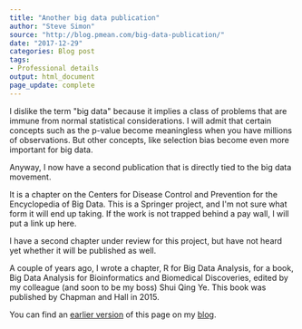 ```yaml
---
title: "Another big data publication"
author: "Steve Simon"
source: "http://blog.pmean.com/big-data-publication/"
date: "2017-12-29"
categories: Blog post
tags:
- Professional details
output: html_document
page_update: complete
---
```


I dislike the term "big data" because it implies a class of problems that are immune from normal statistical considerations. I will admit that certain concepts such as the p-value become meaningless when you have millions of observations. But other concepts, like selection bias become even more important for big data.

Anyway, I now have a second publication that is directly tied to the big data movement. 

<!---More--->

It is a chapter on the Centers for Disease Control and Prevention for the Encyclopedia of Big Data. This is a Springer project, and I'm not sure what form it will end up taking. If the work is not trapped behind a pay wall, I will put a link up here.

I have a second chapter under review for this project, but have not heard yet whether it will be published as well.

A couple of years ago, I wrote a chapter, R for Big Data Analysis, for a book, Big Data Analysis for Bioinformatics and Biomedical Discoveries, edited by my colleague (and soon to be my boss) Shui Qing Ye. This book was published by Chapman and Hall in 2015.

You can find an [earlier version][sim1] of this page on my [blog][sim2].

[sim1]: http://blog.pmean.com/big-data-publication/
[sim2]: http://blog.pmean.com
